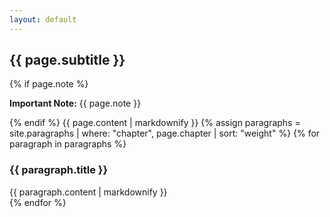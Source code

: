 ```yaml
---
layout: default
---
```

<div class="docs-section">
  <h2 id="{{ page.chapter }}">{{ page.subtitle }}</a></h2>
  {% if page.note %}
  <div class="alert alert-info" role="alert"><p><strong>Important Note:</strong> {{ page.note }}</p></div>
  {% endif %}
  {{ page.content | markdownify }}
  {% assign paragraphs = site.paragraphs | where: "chapter", page.chapter | sort: "weight" %}
  {% for paragraph in paragraphs %}
  <div class="docs-section">
    <h3 id="{{ paragraph.slug }}">{{ paragraph.title }}</h3>
    {{ paragraph.content | markdownify }}
  </div>
  {% endfor %}
</div>
